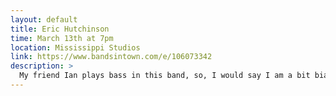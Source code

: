 ```yaml
---
layout: default
title: Eric Hutchinson
time: March 13th at 7pm
location: Mississippi Studios
link: https://www.bandsintown.com/e/106073342
description: >
  My friend Ian plays bass in this band, so, I would say I am a bit biased, but it's always a good time seeing these guys rock n roll!
---
```

